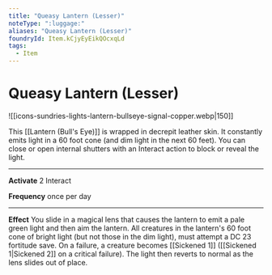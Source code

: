 ```yaml
---
title: "Queasy Lantern (Lesser)"
noteType: ":luggage:"
aliases: "Queasy Lantern (Lesser)"
foundryId: Item.kCjyEyEikQOcxqLd
tags:
  - Item
---
```


# Queasy Lantern (Lesser)
![[icons-sundries-lights-lantern-bullseye-signal-copper.webp|150]]

This [[Lantern (Bull's Eye)]] is wrapped in decrepit leather skin. It constantly emits light in a 60 foot cone (and dim light in the next 60 feet). You can close or open internal shutters with an Interact action to block or reveal the light.

* * *

**Activate** 2 Interact

**Frequency** once per day

* * *

**Effect** You slide in a magical lens that causes the lantern to emit a pale green light and then aim the lantern. All creatures in the lantern's 60 foot cone of bright light (but not those in the dim light), must attempt a DC 23 fortitude save. On a failure, a creature becomes [[Sickened 1]] ([[Sickened 1|Sickened 2]] on a critical failure). The light then reverts to normal as the lens slides out of place.
